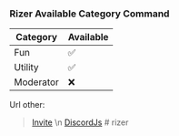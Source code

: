 ### Rizer Available Category Command

| Category  | Available |
| --------- | --------- |
| Fun       | ✅        |
| Utility   | ✅        |
| Moderator | ❌        |

Url other:

> [Invite](https://discord.com/invite) \n
> [DiscordJs](https://www.npmjs.com/package/discord.js)
#   r i z e r  
 